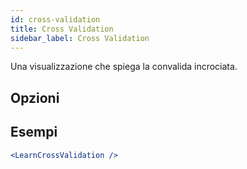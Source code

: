 ```yaml
---
id: cross-validation
title: Cross Validation
sidebar_label: Cross Validation
---
```


Una visualizzazione che spiega la convalida incrociata.

## Opzioni



## Esempi

```jsx live
<LearnCrossValidation />
```

